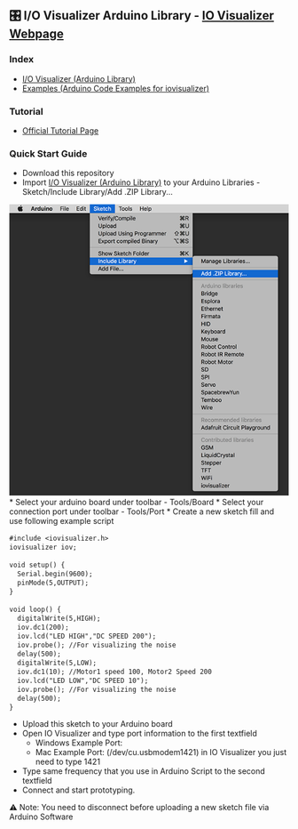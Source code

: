 ## 🎛 I/O Visualizer Arduino Library - [IO Visualizer Webpage](http://iovisualizer.com)

### Index
- [I/O Visualizer (Arduino Library)](iovisualizer/)
- [Examples (Arduino Code Examples for iovisualizer)](examples/)

### Tutorial
* [Official Tutorial Page](http://iovisualizer.com/docs.html)

### Quick Start Guide
* Download this repository
* Import [I/O Visualizer (Arduino Library)](iovisualizer/) to your Arduino Libraries - Sketch/Include Library/Add .ZIP Library...
<img src="Images/ImportLibrary.png" width="600">
* Select your arduino board under toolbar - Tools/Board
* Select your connection port under toolbar - Tools/Port
* Create a new sketch fill and use following example script

```
#include <iovisualizer.h>
iovisualizer iov;
 
void setup() {
  Serial.begin(9600);
  pinMode(5,OUTPUT);
}
 
void loop() {
  digitalWrite(5,HIGH);
  iov.dc1(200);
  iov.lcd("LED HIGH","DC SPEED 200");
  iov.probe(); //For visualizing the noise
  delay(500);
  digitalWrite(5,LOW);
  iov.dc1(10); //Motor1 speed 100, Motor2 Speed 200
  iov.lcd("LED LOW","DC SPEED 10");
  iov.probe(); //For visualizing the noise
  delay(500);
}
```

* Upload this sketch to your Arduino board
* Open IO Visualizer and type port information to the first textfield
  * Windows Example Port:
  * Mac Example Port: (/dev/cu.usbmodem1421) in IO Visualizer you just need to type 1421
* Type same frequency that you use in Arduino Script to the second textfield
* Connect and start prototyping.

⚠️ Note: You need to disconnect before uploading a new sketch file via Arduino Software

